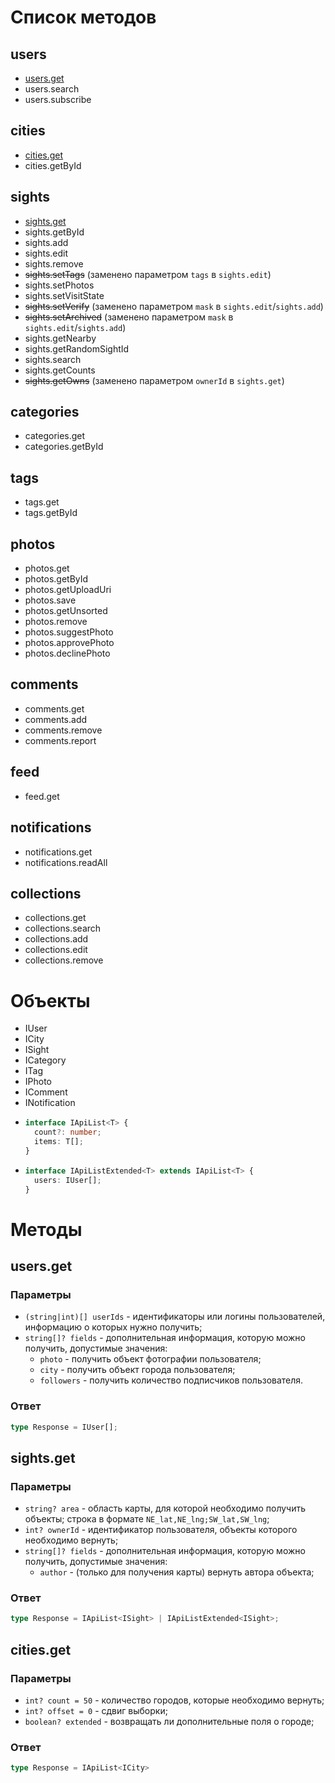 # Список методов
## users
* [users.get](#usersget)
* users.search
* users.subscribe

## cities
* [cities.get](#citiesget)
* cities.getById

## sights
* [sights.get](#sightsget)
* sights.getById
* sights.add
* sights.edit
* sights.remove
* <s>sights.setTags</s> (заменено параметром `tags` в `sights.edit`)
* sights.setPhotos
* sights.setVisitState
* <s>sights.setVerify</s> (заменено параметром `mask` в `sights.edit`/`sights.add`)
* <s>sights.setArchived</s> (заменено параметром `mask` в `sights.edit`/`sights.add`)
* sights.getNearby
* sights.getRandomSightId
* sights.search
* sights.getCounts
* <s>sights.getOwns</s> (заменено параметром `ownerId` в `sights.get`) 

## categories
* categories.get
* categories.getById

## tags
* tags.get
* tags.getById

## photos
* photos.get
* photos.getById
* photos.getUploadUri
* photos.save
* photos.getUnsorted
* photos.remove
* photos.suggestPhoto
* photos.approvePhoto
* photos.declinePhoto

## comments
* comments.get
* comments.add
* comments.remove
* comments.report

## feed
* feed.get

## notifications
* notifications.get
* notifications.readAll

## collections
* collections.get
* collections.search
* collections.add
* collections.edit
* collections.remove

# Объекты
* IUser
* ICity
* ISight
* ICategory
* ITag
* IPhoto
* IComment
* INotification
* ```ts
  interface IApiList<T> {
    count?: number;
    items: T[];
  }
  ```
* ```ts
  interface IApiListExtended<T> extends IApiList<T> {
    users: IUser[];
  }
  ```

# Методы
## users.get
### Параметры
* `(string|int)[] userIds` - идентификаторы или логины пользователей, информацию о которых нужно получить;
* `string[]? fields` - дополнительная информация, которую можно получить, допустимые значения:
  * `photo` - получить объект фотографии пользователя;
  * `city` - получить объект города пользователя;
  * `followers` - получить количество подписчиков пользователя.
### Ответ
```ts
type Response = IUser[];
```

## sights.get
### Параметры
* `string? area` - область карты, для которой необходимо получить объекты; строка в формате `NE_lat,NE_lng;SW_lat,SW_lng`;
* `int? ownerId` - идентификатор пользователя, объекты которого необходимо вернуть;
* `string[]? fields` - дополнительная информация, которую можно получить, допустимые значения:
  * `author` - (только для получения карты) вернуть автора объекта;

### Ответ
```ts
type Response = IApiList<ISight> | IApiListExtended<ISight>;
```

## cities.get
### Параметры
* `int? count = 50` - количество городов, которые необходимо вернуть;
* `int? offset = 0` - сдвиг выборки;
* `boolean? extended` - возвращать ли дополнительные поля о городе;

### Ответ
```ts
type Response = IApiList<ICity>
```